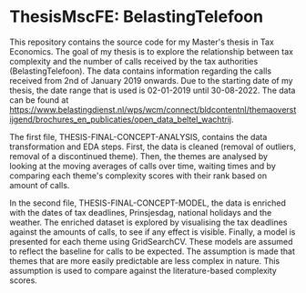 # ThesisMscFE: BelastingTelefoon
This repository contains the source code for my Master's thesis in Tax Economics. 
The goal of my thesis is to explore the relationship between tax complexity and the number of calls received by the tax authorities (BelastingTelefoon). 
The data contains information regarding the calls received from 2nd of January 2019 onwards. Due to the starting date of my thesis, the date range that is used 
is 02-01-2019 until 30-08-2022. The data can be found at https://www.belastingdienst.nl/wps/wcm/connect/bldcontentnl/themaoverstijgend/brochures_en_publicaties/open_data_beltel_wachtrij.

The first file, THESIS-FINAL-CONCEPT-ANALYSIS, contains the data transformation and EDA steps. 
First, the data is cleaned (removal of outliers, removal of a discontinued theme). 
Then, the themes are analysed by looking at the moving averages of calls over time, waiting times and by comparing each theme's complexity scores
with their rank based on amount of calls. 

In the second file, THESIS-FINAL-CONCEPT-MODEL, the data is enriched with the dates of tax deadlines, Prinsjesdag, national holidays and the weather. 
The enriched dataset is explored by visualising the tax deadlines against the amounts of calls, to see if any effect is visible. 
Finally, a model is presented for each theme using GridSearchCV. These models are assumed to reflect the baseline for calls to be expected.
The assumption is made that themes that are more easily predictable are less complex in nature. 
This assumption is used to compare against the literature-based complexity scores.
